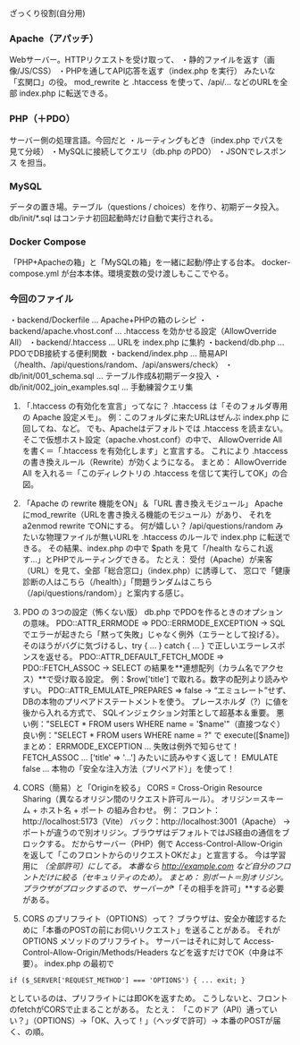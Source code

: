 ざっくり役割(自分用)

 ### Apache（アパッチ）
Webサーバー。HTTPリクエストを受け取って、
・静的ファイルを返す（画像/JS/CSS）
・PHPを通してAPI応答を返す（index.php を実行）
みたいな「玄関口」の役。
mod_rewrite と .htaccess を使って、/api/... などのURLを全部 index.php に転送できる。

### PHP（＋PDO）
サーバー側の処理言語。今回だと
・ルーティングもどき（index.php でパスを見て分岐）
・MySQLに接続してクエリ（db.php のPDO）
・JSONでレスポンス
を担当。

### MySQL
データの置き場。テーブル（questions / choices）を作り、初期データ投入。
db/init/*.sql はコンテナ初回起動時だけ自動で実行される。

### Docker Compose
「PHP+Apacheの箱」と「MySQLの箱」を一緒に起動/停止する台本。
docker-compose.yml が台本本体。環境変数の受け渡しもここでやる。

### 今回のファイル
・backend/Dockerfile … Apache+PHPの箱のレシピ
・backend/apache.vhost.conf … .htaccess を効かせる設定（AllowOverride All）
・backend/.htaccess … URLを index.php に集約
・backend/db.php … PDOでDB接続する便利関数
・backend/index.php … 簡易API（/health、/api/questions/random、/api/answers/check）
・db/init/001_schema.sql … テーブル作成&初期データ投入
・db/init/002_join_examples.sql … 手動練習クエリ集



1) 「.htaccess の有効化を宣言」ってなに？
.htaccess は「そのフォルダ専用の Apache 設定メモ」。
例：このフォルダに来たURLはぜんぶ index.php に回してね、など。
でも、Apacheはデフォルトでは .htaccess を読まない。
そこで仮想ホスト設定（apache.vhost.conf）の中で、
AllowOverride All を書く＝「.htaccess を有効化します」と宣言する。
これにより .htaccess の書き換えルール（Rewrite）が効くようになる。
まとめ：
AllowOverride All を入れる＝「このディレクトリの .htaccess を信じて実行してOK」の合図。


2) 「Apache の rewrite 機能をON」＆「URL 書き換えモジュール」
Apacheにmod_rewrite（URLを書き換える機能のモジュール）があり、
それを a2enmod rewrite でONにする。
何が嬉しい？
/api/questions/random みたいな物理ファイルが無いURLを
.htaccess のルールで index.php に転送できる。
その結果、index.php の中で $path を見て「/health ならこれ返す…」とPHPでルーティングできる。
たとえ：
受付（Apache）が来客（URL）を見て、全部「総合窓口」（index.php）に誘導して、
窓口で「健康診断の人はこちら（/health）」「問題ランダムはこちら（/api/questions/random）」と案内する感じ。

3) PDO の 3つの設定（怖くない版）
db.php でPDOを作るときのオプションの意味。
PDO::ATTR_ERRMODE => PDO::ERRMODE_EXCEPTION
→ SQLでエラーが起きたら「黙って失敗」じゃなく例外（エラーとして投げる）。
そのほうがバグに気づけるし、try { ... } catch { ... } で正しいエラーレスポンスを返せる。
PDO::ATTR_DEFAULT_FETCH_MODE => PDO::FETCH_ASSOC
→ SELECT の結果を**連想配列（カラム名でアクセス）**で受け取る設定。
例：$row['title'] で取れる。数字の配列より読みやすい。
PDO::ATTR_EMULATE_PREPARES => false
→ “エミュレート”せず、DBの本物のプリペアドステートメントを使う。
プレースホルダ（?）に値を後から入れる方式で、
SQLインジェクション対策として超基本＆重要。
悪い例："SELECT * FROM users WHERE name = '$name'"（直接つなぐ）
良い例："SELECT * FROM users WHERE name = ?" で execute([$name])
まとめ：
ERRMODE_EXCEPTION … 失敗は例外で知らせて！
FETCH_ASSOC … ['title' => '…'] みたいに読みやすく返して！
EMULATE false … 本物の「安全な注入方法（プリペアド）」を使って！

4) CORS（簡易）と「Originを絞る」
CORS = Cross-Origin Resource Sharing（異なるオリジン間のリクエスト許可ルール）。
オリジン＝スキーム + ホスト名 + ポート の組み合わせ。
例：
フロント：http://localhost:5173（Vite）
バック：http://localhost:3001（Apache）
→ ポートが違うので別オリジン。ブラウザはデフォルトではJS経由の通信をブロックする。
だからサーバー（PHP）側で
Access-Control-Allow-Origin を返して「このフロントからのリクエストOKだよ」と宣言する。
今は学習用に *（全部許可）にしてる。
本番なら http://example.com など自分のフロントだけに絞る（セキュリティのため）。
まとめ：
別ポート＝別オリジン。ブラウザがブロックするので、サーバーが**「その相手を許可」**する必要がある。

5) CORS のプリフライト（OPTIONS）って？
ブラウザは、安全か確認するために「本番のPOSTの前にお伺いリクエスト」を送ることがある。
それが OPTIONS メソッドのプリフライト。
サーバーはそれに対して
Access-Control-Allow-Origin/Methods/Headers などを返すだけでOK（中身は不要）。
index.php の最初で
```
if ($_SERVER['REQUEST_METHOD'] === 'OPTIONS') { ... exit; }
```
としているのは、プリフライトには即OKを返すため。
こうしないと、フロントのfetchがCORSで止まることがある。
たとえ：
「このドア（API）通っていい？」（OPTIONS）→「OK、入って！」（ヘッダで許可）→ 本番のPOSTが届く、の順。